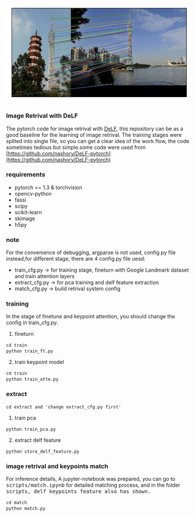 ![image](https://github.com/chencheng1203/DeLF-pytorch/blob/master/results/RANSAC_match.png)

### Image Retrival with DeLF
The pytorch code for image retrival with [DeLF](https://arxiv.org/abs/1612.06321), this repository can be as a good baseline for the learning of image retrival. The training stages were splited into single file, so you can get a clear idea of the work flow, the code sometimes tedious but simple.some code were used from [https://github.com/nashory/DeLF-pytorch](https://github.com/nashory/DeLF-pytorch)

### requirements
- pytorch >= 1.3 & torchvision
- opencv-python
- fassi
- scipy
- scikit-learn
- skimage
- h5py


### note
For the convenience of debugging, argparse is not used, config.py file instead,for different stage, there are 4 config.py file uesd:
- train_cfg.py -> for training stage, fineturn with Google Landmark dataset and train attention layers
- extract_cfg.py -> for pca training and delf feature extraction
- match_cfg.py -> build retrival system config

### training
In the stage of finetune and keypoint attention, you should change the config in train_cfg.py. 
1. fineturn
```
cd train
python train_ft.py
```
2. train keypoint model
```
cd train
python train_atte.py
```

### extract
```
cd extract and 'change extract_cfg.py first'
```
1. train pca
```
python train_pca.py
```
2. extract delf feature
```
python store_delf_feature.py
```

### image retrival and keypoints match
For inference details, A jupyter-notebook was prepared, you can go to <kbd>scripts/match.ipynb</kbd> for detailed matching process, and in the folder <kbd>scripts</kdb>, delf keypoints feature also has shown.
```
cd match
python match.py
```
